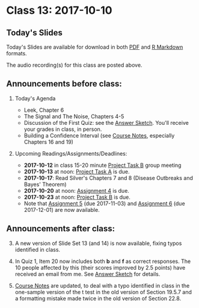 # Class 13: 2017-10-10

## Today's Slides

Today's Slides are available for download in both [PDF](https://github.com/THOMASELOVE/431slides/blob/master/class_13/431_2017_class-13-slides.pdf) and [R Markdown](https://github.com/THOMASELOVE/431slides/blob/master/class_13/431_2017_class-13-slides.Rmd) formats. 

The audio recording(s) for this class are posted above.

## Announcements before class:

1. Today's Agenda
    - Leek, Chapter 6
    - The Signal and The Noise, Chapters 4-5
    - Discussion of the First Quiz: see the [Answer Sketch](https://github.com/THOMASELOVE/431slides/blob/master/class_13/431-quiz1sketch-2017.pdf). You'll receive your grades in class, in person.
    - Building a Confidence Interval (see [Course Notes](https://thomaselove.github.io/431notes/), especially Chapters 16 and 19)
    
2. Upcoming Readings/Assignments/Deadlines:
    - **2017-10-12** in class 15-20 minute [Project Task B](https://github.com/THOMASELOVE/431project/tree/master/TaskB) group meeting
    - **2017-10-13** at noon: [Project Task A](https://github.com/THOMASELOVE/431project/tree/master/TaskA) is due.
    - **2017-10-17**: Read Silver's Chapters 7 and 8 (Disease Outbreaks and Bayes' Theorem)
    - **2017-10-20** at noon: [Assignment 4](https://github.com/THOMASELOVE/431homework/blob/master/431-2017_assignment-4.md) is due.
    - **2017-10-23** at noon: [Project Task B](https://github.com/THOMASELOVE/431project/tree/master/TaskB) is due.
    - Note that [Assignment 5](https://github.com/THOMASELOVE/431homework/blob/master/431-2017_assignment-5.md) (due 2017-11-03) and [Assignment 6](https://github.com/THOMASELOVE/431homework/blob/master/431-2017_assignment-6.md) (due 2017-12-01) are now available.

## Announcements after class:

3. A new version of Slide Set 13 (and 14) is now available, fixing typos identified in class.

4. In Quiz 1, Item 20 now includes both **b** and **f** as correct responses. The 10 people affected by this (their scores improved by 2.5 points) have received an email from me. See [Answer Sketch](https://github.com/THOMASELOVE/431slides/blob/master/class_13/431-quiz1sketch-2017.pdf) for details.

5. [Course Notes](https://thomaselove.github.io/431notes/) are updated, to deal with a typo identified in class in the one-sample version of the t test in the old version of Section 19.5.7 and a formatting mistake made twice in the old version of Section 22.8.
